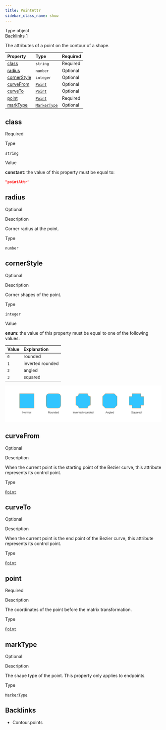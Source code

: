 ```yaml
---
title: PointAttr
sidebar_class_name: show
---
```


<div className="section-badges">

<div className="badge type">
        <span className="label">Type</span>
        <span className="value">object</span>
      </div>

<a href="#backlinks" className="badge backlinks">
          <span className="label">Backlinks</span>
          <span className="value">1</span>
        </a>

</div>

The attributes of a point on the contour of a shape.

<div className="property-preview">

<div className="property-table">

| Property                    | Type                                              | Required                                            |
| :-------------------------- | :------------------------------------------------ | :-------------------------------------------------- |
| [class](#class)             | `string`                                          | <span className="property-required">Required</span> |
| [radius](#radius)           | `number`                                          | <span className="property-optional">Optional</span> |
| [cornerStyle](#cornerstyle) | `integer`                                         | <span className="property-optional">Optional</span> |
| [curveFrom](#curvefrom)     | [`Point`](/specs/vectorgraphics/point)            | <span className="property-optional">Optional</span> |
| [curveTo](#curveto)         | [`Point`](/specs/vectorgraphics/point)            | <span className="property-optional">Optional</span> |
| [point](#point)             | [`Point`](/specs/vectorgraphics/point)            | <span className="property-required">Required</span> |
| [markType](#marktype)       | [`MarkerType`](/specs/vectorgraphics/marker-type) | <span className="property-optional">Optional</span> |

</div>

</div>

<div className="property">

<div className="property-heading">

## class

<span className="property-required">Required</span>

</div>

<div className="property-item">

Type

`string`

</div>

<div className="property-item">

Value

<div className="value-description">

**constant**: the value of this property must be equal to:

```json
"pointAttr"
```

</div>

</div>

</div>

<div className="property">

<div className="property-heading">

## radius

<span className="property-optional">Optional</span>

</div>

<div className="property-item">

Description

<div>

Corner radius at the point.

</div>

</div>

<div className="property-item">

Type

`number`

</div>

</div>

<div className="property">

<div className="property-heading">

## cornerStyle

<span className="property-optional">Optional</span>

</div>

<div className="property-item">

Description

<div>

Corner shapes of the point.

</div>

</div>

<div className="property-item">

Type

`integer`

</div>

<div className="property-item">

Value

<div className="value-description">

**enum**: the value of this property must be equal to one of the following values:

| Value | Explanation                                              |
| :---- | :------------------------------------------------------- |
| `0`   | <div className="enum-description">rounded</div>          |
| `1`   | <div className="enum-description">inverted rounded</div> |
| `2`   | <div className="enum-description">angled</div>           |
| `3`   | <div className="enum-description">squared</div>          |

</div>

</div>

<div className="property-item">

<p></p>

<div className="property-images">

<img src="https://raw.githubusercontent.com/verygoodgraphics/resource/main/img/vector/Path/cornerStyle.png" alt="" />

</div>

</div>

</div>

<div className="property">

<div className="property-heading">

## curveFrom

<span className="property-optional">Optional</span>

</div>

<div className="property-item">

Description

<div>

When the current point is the starting point of the Bezier curve, this attribute represents its control point.

</div>

</div>

<div className="property-item">

Type

[`Point`](/specs/vectorgraphics/point)

</div>

</div>

<div className="property">

<div className="property-heading">

## curveTo

<span className="property-optional">Optional</span>

</div>

<div className="property-item">

Description

<div>

When the current point is the end point of the Bezier curve, this attribute represents its control point.

</div>

</div>

<div className="property-item">

Type

[`Point`](/specs/vectorgraphics/point)

</div>

</div>

<div className="property">

<div className="property-heading">

## point

<span className="property-required">Required</span>

</div>

<div className="property-item">

Description

<div>

The coordinates of the point before the matrix transformation.

</div>

</div>

<div className="property-item">

Type

[`Point`](/specs/vectorgraphics/point)

</div>

</div>

<div className="property">

<div className="property-heading">

## markType

<span className="property-optional">Optional</span>

</div>

<div className="property-item">

Description

<div>

The shape type of the point. This property only applies to endpoints.

</div>

</div>

<div className="property-item">

Type

[`MarkerType`](/specs/vectorgraphics/marker-type)

</div>

</div>

<div id="backlinks" className="section-backlinks">

<div className="backlinks-title"><h2>Backlinks</h2></div>

<ul className="backlinks-list">

<li className="backlink">
      <Link to='/specs/vectorgraphics/contour#points'>Contour.points</Link>
      </li>

</ul>

</div>
